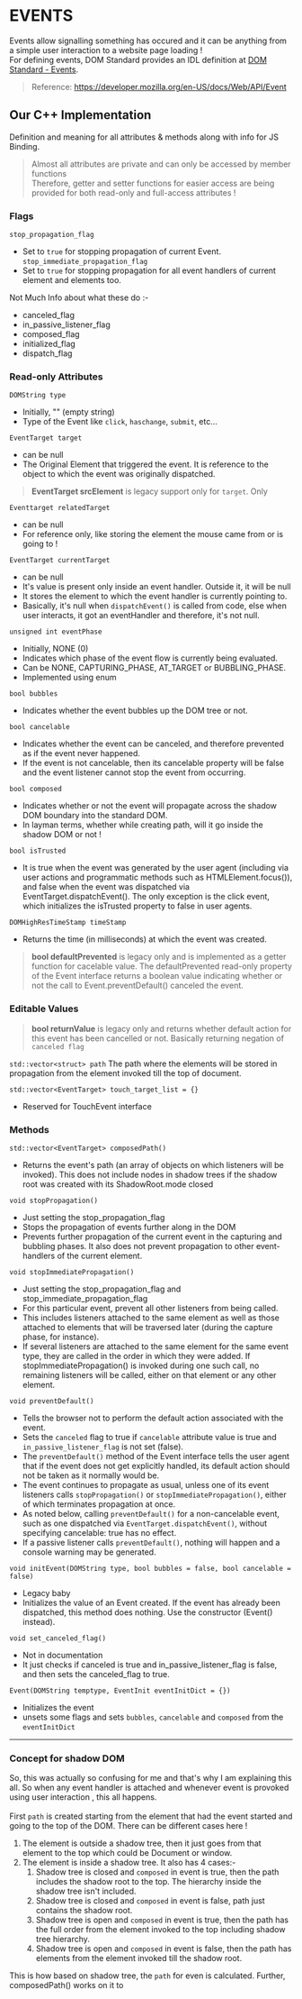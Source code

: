 # EVENTS

Events allow signalling something has occured and it can be anything from a simple user interaction to a website page loading !<br>
For defining events, DOM Standard provides an IDL definition at [DOM Standard - Events](https://dom.spec.whatwg.org/#events).

> Reference: https://developer.mozilla.org/en-US/docs/Web/API/Event

## Our C++ Implementation

Definition and meaning for all attributes & methods along with info for JS Binding.

> Almost all attributes are private and can only be accessed by member functions<br> Therefore, getter and setter functions for easier access are being provided for both read-only and full-access attributes !

### Flags

`stop_propagation_flag`
- Set to `true` for stopping propagation of current Event.
`stop_immediate_propagation_flag`
- Set to `true` for stopping propagation for all event handlers of current element and elements too.

Not Much Info about what these do :-
- canceled_flag
- in_passive_listener_flag
- composed_flag
- initialized_flag
- dispatch_flag

### Read-only Attributes

`DOMString type`
- Initially, "" (empty string)
- Type of the Event like `click`, `haschange`, `submit`, etc...

`EventTarget target`
- can be null
- The Original Element that triggered the event. It is reference to the object to which the event was originally dispatched.

> **EventTarget srcElement** is legacy support only for `target`. Only 

`Eventtarget relatedTarget`
- can be null
- For reference only, like storing the element the mouse came from or is going to !

`EventTarget currentTarget`
- can be null
- It's value is present only inside an event handler. Outside it, it will be null
- It stores the element to which the event handler is currently pointing to.
- Basically, it's null when `dispatchEvent()` is called from code, else when user interacts, it got an eventHandler and therefore, it's not null.

`unsigned int eventPhase`
- Initially, NONE (0)
- Indicates which phase of the event flow is currently being evaluated.
- Can be NONE, CAPTURING_PHASE, AT_TARGET or BUBBLING_PHASE.
- Implemented using enum

`bool bubbles`
- Indicates whether the event bubbles up the DOM tree or not.

`bool cancelable`
- Indicates whether the event can be canceled, and therefore prevented as if the event never happened.
- If the event is not cancelable, then its cancelable property will be false and the event listener cannot stop the event from occurring.

`bool composed`
- Indicates whether or not the event will propagate across the shadow DOM boundary into the standard DOM.
- In layman terms, whether while creating path, will it go inside the shadow DOM or not !

`bool isTrusted`
- It is true when the event was generated by the user agent (including via user actions and programmatic methods such as HTMLElement.focus()), and false when the event was dispatched via EventTarget.dispatchEvent(). The only exception is the click event, which initializes the isTrusted property to false in user agents.

`DOMHighResTimeStamp timeStamp`
- Returns the time (in milliseconds) at which the event was created.

> **bool defaultPrevented** is legacy only and is implemented as a getter function  for cacelable value. The defaultPrevented read-only property of the Event interface returns a boolean value indicating whether or not the call to Event.preventDefault() canceled the event.

### Editable Values

> **bool returnValue** is legacy only and returns whether default action for this event has been cancelled or not. Basically returning negation of `canceled flag`

`std::vector<struct> path`
The path where the elements will be stored in propagation from the element invoked till the top of document.

`std::vector<EventTarget> touch_target_list = {}`
- Reserved for TouchEvent interface

### Methods

`std::vector<EventTarget> composedPath()`
- Returns the event's path (an array of objects on which listeners will be invoked). This does not include nodes in shadow trees if the shadow root was created with its ShadowRoot.mode closed

`void stopPropagation()`
- Just setting the stop_propagation_flag
- Stops the propagation of events further along in the DOM
- Prevents further propagation of the current event in the capturing and bubbling phases. It also does not prevent propagation to other event-handlers of the current element.

`void stopImmediatePropagation()`
- Just setting the stop_propagation_flag and stop_immediate_propagation_flag
- For this particular event, prevent all other listeners from being called.
- This includes listeners attached to the same element as well as those attached to elements that will be traversed later (during the capture phase, for instance).
- If several listeners are attached to the same element for the same event type, they are called in the order in which they were added. If stopImmediatePropagation() is invoked during one such call, no remaining listeners will be called, either on that element or any other element.

`void preventDefault()`
- Tells the browser not to perform the default action associated with the event.
- Sets the `canceled` flag to true if `cancelable` attribute value is true and `in_passive_listener_flag` is not set (false).
- The `preventDefault()` method of the Event interface tells the user agent that if the event does not get explicitly handled, its default action should not be taken as it normally would be.
- The event continues to propagate as usual, unless one of its event listeners calls `stopPropagation()` or `stopImmediatePropagation()`, either of which terminates propagation at once.
- As noted below, calling `preventDefault()` for a non-cancelable event, such as one dispatched via `EventTarget.dispatchEvent()`, without specifying cancelable: true has no effect.
- If a passive listener calls `preventDefault()`, nothing will happen and a console warning may be generated.

`void initEvent(DOMString type, bool bubbles = false, bool cancelable = false)`
- Legacy baby
- Initializes the value of an Event created. If the event has already been dispatched, this method does nothing. Use the constructor (Event() instead).

`void set_canceled_flag()`
- Not in documentation
- It just checks if canceled is true and in_passive_listener_flag is false, and then sets the canceled_flag to true.

`Event(DOMString temptype, EventInit eventInitDict = {})`
- Initializes the event
- unsets some flags and sets `bubbles`, `cancelable` and `composed` from the `eventInitDict`

---
### Concept for shadow DOM

So, this was actually so confusing for me and that's why I am explaining this all.
So when any event handler is attached and whenever event is provoked using user interaction , this all happens.<br><br>
First `path` is created starting from the element that had the event started and going to the top of the DOM. There can be different cases here !<br>
1) The element is outside a shadow tree, then it just goes from that element to the top which could be Document or window.
2) The element is inside a shadow tree. It also has 4 cases:-
    1) Shadow tree is closed and `composed` in event is true, then the path includes the shadow root to the top. The hierarchy inside the shadow tree isn't included.
    2) Shadow tree is closed and `composed` in event is false, path just contains the shadow root.
    3) Shadow tree is open and `composed` in event is true, then the path has the full order from the element invoked to the top including shadow tree hierarchy.
    4) Shadow tree is open and `composed` in event is false, then the path has elements from the element invoked till the shadow root.

This is how based on shadow tree, the `path` for even is calculated. Further, composedPath() works on it to 